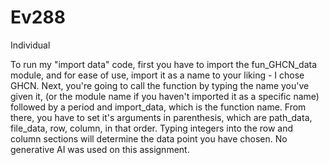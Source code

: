 # Ev288
Individual


To run my "import data" code, first you have to import the fun_GHCN_data module, and for ease of use, import it as a name to your liking - I chose GHCN. Next, you're going to call the function by typing the name you've given it, (or the module name if you haven't imported it as a specific name) followed by a period and import_data, which is the function name. From there, you have to set it's arguments in parenthesis, which are path_data, file_data, row, column, in that order. Typing integers into the row and column sections will determine the data point you have chosen. 
No generative AI was used on this assignment.
